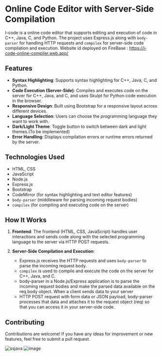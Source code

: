 # Online Code Editor with Server-Side Compilation

I-code is a online code editor that supports editing and execution of code in C++, Java, C, and Python. The project uses Express.js along with `body-parser` for handling HTTP requests and `compilex` for server-side code compilation and execution.
Website id deployed on FireBase : https://i-code-online-compiler.web.app/

## Features

- **Syntax Highlighting**: Supports syntax highlighting for C++, Java, C, and Python.
- **Code Execution (Server-Side)**: Compiles and executes code on the server for C++, Java, and C, and uses Skulpt for Python code execution in the browser.
- **Responsive Design**: Built using Bootstrap for a responsive layout across different devices.
- **Language Selection**: Users can choose the programming language they want to work with.
- **Dark/Light Theme**: Toggle button to switch between dark and light themes.(To be implemented)
- **Error Handling**: Displays compilation errors or runtime errors returned by the server.

## Technologies Used

- HTML, CSS
- JavaScript
- Node.js
- Express.js
- Bootstrap
- CodeMirror (for syntax highlighting and text editor features)
- `body-parser` (middleware for parsing incoming request bodies)
- `compilex` (for compiling and executing code on the server)


## How It Works

1. **Frontend**: The frontend (HTML, CSS, JavaScript) handles user interactions and sends code along with the selected programming language to the server via HTTP POST requests.

2. **Server-Side Compilation and Execution**:
   - Express.js receives the HTTP requests and uses `body-parser` to parse the incoming request body.
   - `compilex` is used to compile and execute the code on the server for C++, Java, and C.
    - body-parser in a Node.js/Express application is to parse the incoming request bodies and make the parsed data available on the req.body object. When a client sends data to your server
    - HTTP POST request with form data or JSON payload, body-parser processes that data and attaches it to the request object (req) so that you can access it in your server-side code.

## Contributing

Contributions are welcome! If you have any ideas for improvement or new features, feel free to submit a pull request.

![ssjava](https://github.com/contributerMe/Icode-online-code-editor/assets/130450352/b491613b-a3f6-4413-8937-52df5127d24b)
![image](https://github.com/contributerMe/Icode-online-code-editor/assets/130450352/a21dfe48-12c9-403a-8c8e-784fa0e7b0e1)

